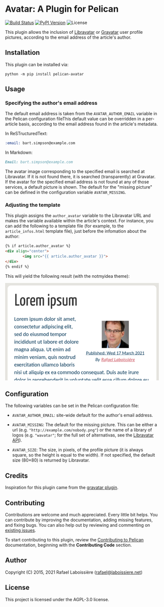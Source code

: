 Avatar: A Plugin for Pelican
============================

[![Build Status](https://img.shields.io/github/workflow/status/pelican-plugins/avatar/build)](https://github.com/pelican-plugins/avatar/actions)
[![PyPI Version](https://img.shields.io/pypi/v/pelican-avatar)](https://pypi.org/project/pelican-avatar/)
![License](https://img.shields.io/pypi/l/pelican-avatar?color=blue)

This plugin allows the inclusion of [Libravatar][] or [Gravatar][] user profile pictures, according to the email address of the article's author.

[Libravatar]: http://www.libravatar.org
[Gravatar]: http://www.gravatar.com

Installation
------------

This plugin can be installed via:

    python -m pip install pelican-avatar

Usage
-----

### Specifying the author's email address

The default email address is taken from the `AVATAR_AUTHOR_EMAIL` variable in the Pelican configuration fileThis default value can be overridden in a per-article basis, according to the email address found in the article's metadata.

In ReSTructuredText:

```rst
:email: bart.simpson@example.com
```

In Markdown:

```markdown
Email: bart.simpson@example.com
```

The avatar image corresponding to the specified email is searched at Libravatar. If it is not found there, it is searched (transparently) at Gravatar. If the avatar for the specified email address is not found at any of those services, a default picture is shown. The default for the "missing picture" can be defined in the configuration variable `AVATAR_MISSING`.

### Adjusting the template

This plugin assigns the `author_avatar` variable to the Libravatar URL and makes the variable available within the article's context. For instance, you can add the following to a template file (for example, to the `article_infos.html` template file), just before the infomation about the author:

```html
{% if article.author_avatar %}
<div align="center">
        <img src="{{ article.author_avatar }}">
</div>
{% endif %}

```

This will yield the following result (with the notmyidea theme):

![figure](avatar-example.png)

Configuration
-------------

The following variables can be set in the Pelican configuration file:

- `AVATAR_AUTHOR_EMAIL`: site-wide default for the author's email address.

- `AVATAR_MISSING`: The default for the missing picture. This can be either a url (e.g. `"http://example.com/nobody.png"`) or the name of a library of logos (e.g. `"wavatar"`; for the full set of alternativas, see the [Libravatar API](https://wiki.libravatar.org/api/)).

- `AVATAR_SIZE`: The size, in pixels, of the profile picture (it is always square, so the height is equal to the width). If not specified, the default size (80×80) is returned by Libravatar.

Credits
-------

Inspiration for this plugin came from the
[gravatar plugin](https://github.com/getpelican/pelican-plugins/tree/master/gravatar).

Contributing
------------

Contributions are welcome and much appreciated. Every little bit helps. You can contribute by improving the documentation, adding missing features, and fixing bugs. You can also help out by reviewing and commenting on [existing issues][].

To start contributing to this plugin, review the [Contributing to Pelican][] documentation, beginning with the **Contributing Code** section.

[existing issues]: https://github.com/pelican-plugins/libravatar/issues
[Contributing to Pelican]: https://docs.getpelican.com/en/latest/contribute.html

Author
------

Copyright (C) 2015, 2021  Rafael Laboissière (<rafael@laboissiere.net>)

License
-------

This project is licensed under the AGPL-3.0 license.
